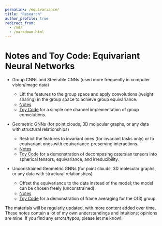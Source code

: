 ```yaml
---
permalink: /equivariance/
title: "Research"
author_profile: true
redirect_from: 
  - /md/
  - /markdown.html
---
```

Notes and Toy Code: Equivariant Neural Networks
======
* Group CNNs and Steerable CNNs (used more frequently in computer vision/image data)
	* Lift the features to the group space and apply convolutions (weight sharing) in the group space to achieve group equivariance.
	* [Notes](https://wenhangao21.github.io/files/EquivariantNN_files/GroupCNN.pdf) 
	* [Toy Code](https://colab.research.google.com/drive/1b3QThdUuBhtOfZersKAR5WzhBKwGL3Db?usp=sharing) for a simple one channel implementation of group convolutions.

* Geometric GNNs (for point clouds, 3D molecular graphs, or any data with structural relationships)
	* Restrict the features to invariant ones (for invariant tasks only) or to equivariant ones with equivariance-preserving interactions.
	* [Notes](https://wenhangao21.github.io/files/EquivariantNN_files/Geometric_GNNs.pdf) 
	* [Toy Code](https://colab.research.google.com/drive/1pTNknyItKagFPB2SXUKV5SQxWNecFURH?usp=sharing) for a demonstration of decomposing catersian tensors into spherical tensors, equivariance, and irreducibility.
	
* Unconstrained Geometric GNNs (for point clouds, 3D molecular graphs, or any data with structural relationships)
	* Offset the equivariance to the data instead of the model; the model can be chosen freely (unconstrained).
	* [Notes](https://wenhangao21.github.io/files/EquivariantNN_files/EGNN_FA.pdf) 
	* [Toy Code](https://colab.research.google.com/drive/1kdTxFxAaObqgCvW_qThd7uTrHvKCvhAr?usp=sharing) for a demonstration of frame averaging for the O(3) group.
	

The materials will be regularly updated, with more content added over time. These notes contain a lot of my own understandings and intuitions; opinions are mine. If you find any errors/typos, please let me know!




